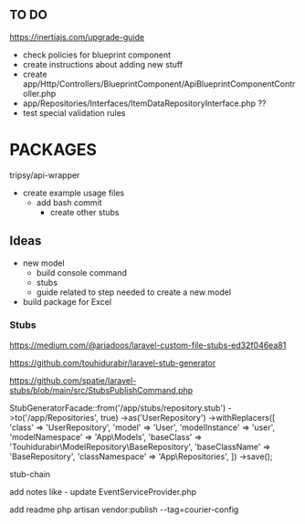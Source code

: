 ## TO DO

https://inertiajs.com/upgrade-guide
- check policies for blueprint component
- create instructions about adding new stuff
- create app/Http/Controllers/BlueprintComponent/ApiBlueprintComponentController.php
- app/Repositories/Interfaces/ItemDataRepositoryInterface.php ??
- test special validation rules

# PACKAGES

tripsy/api-wrapper
  - create example usage files
    - add bash commit
      - create other stubs

## Ideas

- new model 
  - build console command 
  - stubs
  - guide related to step needed to create a new model
- build package for Excel


### Stubs

https://medium.com/@ariadoos/laravel-custom-file-stubs-ed32f046ea81

https://github.com/touhidurabir/laravel-stub-generator

https://github.com/spatie/laravel-stubs/blob/main/src/StubsPublishCommand.php

StubGeneratorFacade::from('/app/stubs/repository.stub')
->to('/app/Repositories', true)
->as('UserRepository')
->withReplacers([
'class'             => 'UserRepository',
'model'             => 'User',
'modelInstance'     => 'user',
'modelNamespace'    => 'App\\Models',
'baseClass'         => 'Touhidurabir\\ModelRepository\\BaseRepository',
'baseClassName'     => 'BaseRepository',
'classNamespace'    => 'App\\Repositories',
])
->save();

stub-chain 

  add notes like 
    - update EventServiceProvider.php
  
  add readme 
  php artisan vendor:publish --tag=courier-config
